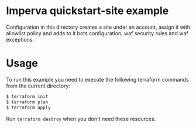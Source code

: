 # Imperva quickstart-site example

Configuration in this directory creates a site under an account, assign it with allowlist policy and adds to it bots configuration, waf security rules and waf exceptions.

# Usage

To run this example you need to execute the following terraform commands from the current directory:

```bash
$ terraform init
$ terraform plan
$ terraform apply
```

Run `terraform destroy` when you don't need these resources.